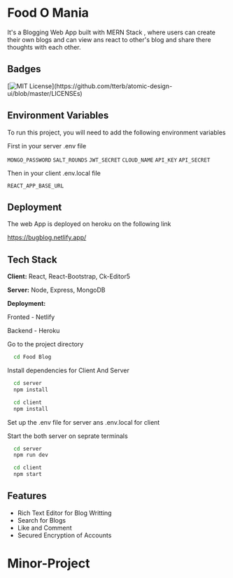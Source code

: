 
# Food O Mania

It's a Blogging Web App built with MERN Stack , where users can create their own blogs and can view ans react to other's blog 
and share there thoughts with each other.





## Badges

[![MIT License](https://img.shields.io/apm/l/atomic-design-ui.svg?)](https://github.com/tterb/atomic-design-ui/blob/master/LICENSEs)
## Environment Variables

To run this project, you will need to add the following environment variables

First in your server .env file

`MONGO_PASSWORD`
`SALT_ROUNDS`
`JWT_SECRET`
`CLOUD_NAME`
`API_KEY`
`API_SECRET`

Then in your client .env.local file

`REACT_APP_BASE_URL`
## Deployment

The web App is deployed on heroku on the following link

https://bugblog.netlify.app/



  
## Tech Stack

**Client:** React, React-Bootstrap, Ck-Editor5

**Server:** Node, Express, MongoDB

**Deployment:**

Fronted - Netlify

Backend - Heroku

  



Go to the project directory

```bash
  cd Food Blog
```

Install dependencies for Client And Server

```bash
  cd server
  npm install

  cd client
  npm install
```

Set up the .env file for server ans .env.local for client

Start the both server on seprate terminals

```bash
  cd server
  npm run dev
```

```bash
  cd client
  npm start
```

  
## Features

- Rich Text Editor for Blog Writting
- Search for Blogs
- Like and Comment
- Secured Encryption of Accounts

 

  
# Minor-Project
